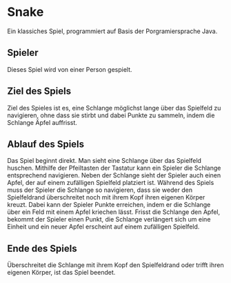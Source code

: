 # Snake

Ein klassiches Spiel, programmiert auf Basis der Porgramiersprache Java. 

## Spieler

Dieses Spiel wird von einer Person gespielt.

## Ziel des Spiels

Ziel des Spieles ist es, eine Schlange möglichst lange über das Spielfeld zu navigieren, ohne dass sie stirbt und dabei Punkte zu sammeln, indem die Schlange Äpfel auffrisst.

## Ablauf des Spiels

Das Spiel beginnt direkt. Man sieht eine Schlange über das Spielfeld huschen. Mithilfe der Pfeiltasten der Tastatur kann ein Spieler die Schlange entsprechend navigieren. Neben der Schlange sieht der Spieler auch einen Apfel, der auf einem zufälligen Spielfeld platziert ist.
Während des Spiels muss der Spieler die Schlange so navigieren, dass sie weder den Spielfeldrand überschreitet noch mit ihrem Kopf ihren eigenen Körper kreuzt. Dabei kann der Spieler Punkte erreichen, indem er die Schlange über ein Feld mit einem Apfel kriechen lässt. Frisst die Schlange den Apfel, bekommt der Spieler einen Punkt, die Schlange verlängert sich um eine Einheit und ein neuer Apfel erscheint auf einem zufälligen Spielfeld. 

## Ende des Spiels

Überschreitet die Schlange mit ihrem Kopf den Spielfeldrand oder trifft ihren eigenen Körper, ist das Spiel beendet. 

